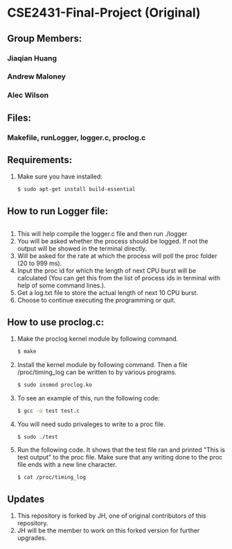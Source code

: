 # CSE2431-Final-Project (Original)

## Group Members:
### Jiaqian Huang
### Andrew Maloney
### Alec Wilson

## Files:
### Makefile, runLogger, logger.c, proclog.c

## Requirements:
1. Make sure you have installed:
	```sh
	$ sudo apt-get install build-essential
	```
      
## How to run Logger file:
1. ```$ runLogger
   ```
    This will help compile the logger.c file and then run ./logger
2. You will be asked whether the process should be logged. If not the output will be showed in the terminal directly.
2. Will be asked for the rate at which the process will poll the proc folder (20 to 999 ms).
3. Input the proc id for which the length of next CPU burst will be calculated (You can get this from the list of process ids in terminal with help of some command lines.).
4. Get a log.txt file to store the actual length of next 10 CPU burst.
5. Choose to continue executing the programming or quit.

## How to use proclog.c:
1. Make the proclog kernel module by following command.
   ```sh
   $ make
   ```
3. Install the kernel module by following command. Then a file /proc/timing_log can be written to by various programs.
   ```sh
   $ sudo insmod proclog.ko
   ```
3. To see an example of this, run the following code:
   ```sh
   $ gcc -o test test.c
   ```
5. You will need sudo privaleges to write to a proc file.
   ```sh
   $ sudo ./test
   ``` 
6. Run the following code. It shows that the test file ran and printed "This is test output" to the proc file. Make sure that any writing done to the proc file ends with a new line character.
   ```sh
   $ cat /proc/timing_log
   ```

## Updates
1. This repository is forked by JH, one of original contributors of this repository.
2. JH will be the member to work on this forked version for further upgrades. 
   

